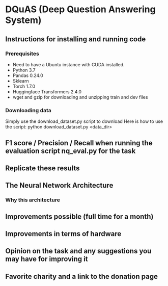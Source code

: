 # DQuAS (Deep Question Answering System)

## Instructions for installing and running code 
### Prerequisites
  * Need to have a Ubuntu instance with CUDA installed.
  * Python 3.7
  * Pandas 0.24.0
  * Sklearn
  * Torch 1.7.0
  * Huggingface Transformers 2.4.0
  * wget and gzip for downloading and unzipping train and dev files
  
### Downloading data
  Simply use the download_dataset.py script to download Here is how to use the script:
    python download_dataset.py <data_dir>

## F1 score / Precision / Recall when running the evaluation script nq\_eval.py for the task

## Replicate these results

## The Neural Network Architecture 

### Why this architecture

## Improvements possible (full time for a month)

## Improvements in terms of hardware

## Opinion on the task and any suggestions you may have for improving it

## Favorite charity and a link to the donation page


